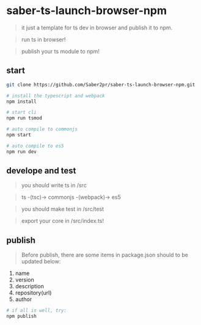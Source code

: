 # saber-ts-launch-browser-npm

> it just a template for ts dev in browser and publish it to npm.

> run ts in browser!

> publish your ts module to npm!

## start

```bash
git clone https://github.com/Saber2pr/saber-ts-launch-browser-npm.git
```

```bash
# install the typescript and webpack
npm install
```

```bash
# start cli
npm run tsmod

# auto compile to commonjs
npm start

# auto compile to es5
npm run dev

```

## develope and test

> you should write ts in /src

> ts -(tsc)-> commonjs -(webpack)-> es5

> you should make test in /src/test

> export your core in /src/index.ts!

## publish

> Before publish, there are some items in package.json should to be updated below:

1. name
2. version
3. description
4. repository(url)
5. author

```bash
# if all is well, try:
npm publish
```
